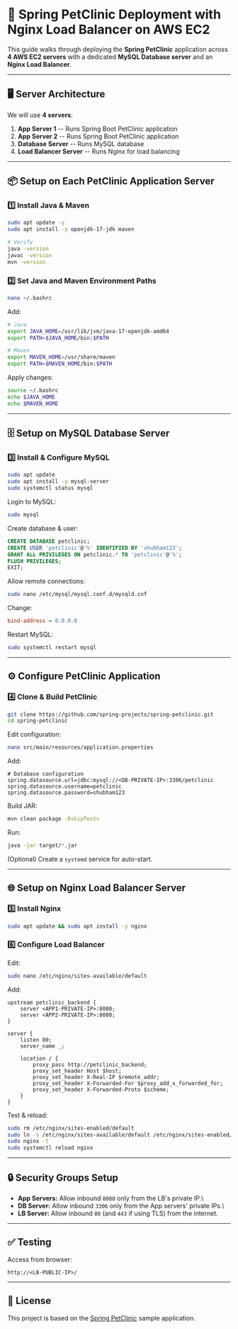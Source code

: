 # 🌸 Spring PetClinic Deployment with Nginx Load Balancer on AWS EC2

This guide walks through deploying the **Spring PetClinic** application
across **4 AWS EC2 servers** with a dedicated **MySQL Database server**
and an **Nginx Load Balancer**.

------------------------------------------------------------------------

## 🖥️ Server Architecture

We will use **4 servers**:

1.  **App Server 1** -- Runs Spring Boot PetClinic application
2.  **App Server 2** -- Runs Spring Boot PetClinic application
3.  **Database Server** -- Runs MySQL database
4.  **Load Balancer Server** -- Runs Nginx for load balancing

------------------------------------------------------------------------

## 📦 Setup on Each PetClinic Application Server

### 1️⃣ Install Java & Maven

``` bash
sudo apt update -y
sudo apt install -y openjdk-17-jdk maven

# Verify
java -version
javac -version
mvn -version
```

### 2️⃣ Set Java and Maven Environment Paths

``` bash
nano ~/.bashrc
```

Add:

``` bash
# Java
export JAVA_HOME=/usr/lib/jvm/java-17-openjdk-amd64
export PATH=$JAVA_HOME/bin:$PATH

# Maven
export MAVEN_HOME=/usr/share/maven
export PATH=$MAVEN_HOME/bin:$PATH
```

Apply changes:

``` bash
source ~/.bashrc
echo $JAVA_HOME
echo $MAVEN_HOME
```

------------------------------------------------------------------------

## 🗄️ Setup on MySQL Database Server

### 3️⃣ Install & Configure MySQL

``` bash
sudo apt update
sudo apt install -y mysql-server
sudo systemctl status mysql
```

Login to MySQL:

``` bash
sudo mysql
```

Create database & user:

``` sql
CREATE DATABASE petclinic;
CREATE USER 'petclinic'@'%' IDENTIFIED BY 'shubham123';
GRANT ALL PRIVILEGES ON petclinic.* TO 'petclinic'@'%';
FLUSH PRIVILEGES;
EXIT;
```

Allow remote connections:

``` bash
sudo nano /etc/mysql/mysql.conf.d/mysqld.cnf
```

Change:

``` ini
bind-address = 0.0.0.0
```

Restart MySQL:

``` bash
sudo systemctl restart mysql
```

------------------------------------------------------------------------

## ⚙️ Configure PetClinic Application

### 4️⃣ Clone & Build PetClinic

``` bash
git clone https://github.com/spring-projects/spring-petclinic.git
cd spring-petclinic
```

Edit configuration:

``` bash
nano src/main/resources/application.properties
```

Add:

``` properties
# Database configuration
spring.datasource.url=jdbc:mysql://<DB-PRIVATE-IP>:3306/petclinic
spring.datasource.username=petclinic
spring.datasource.password=shubham123
```

Build JAR:

``` bash
mvn clean package -DskipTests
```

Run:

``` bash
java -jar target/*.jar
```

(Optional) Create a `systemd` service for auto-start.

------------------------------------------------------------------------

## 🌐 Setup on Nginx Load Balancer Server

### 5️⃣ Install Nginx

``` bash
sudo apt update && sudo apt install -y nginx
```

### 6️⃣ Configure Load Balancer

Edit:

``` bash
sudo nano /etc/nginx/sites-available/default
```

Add:

``` nginx
upstream petclinic_backend {
    server <APP1-PRIVATE-IP>:8080;
    server <APP2-PRIVATE-IP>:8080;
}

server {
    listen 80;
    server_name _;

    location / {
        proxy_pass http://petclinic_backend;
        proxy_set_header Host $host;
        proxy_set_header X-Real-IP $remote_addr;
        proxy_set_header X-Forwarded-For $proxy_add_x_forwarded_for;
        proxy_set_header X-Forwarded-Proto $scheme;
    }
}
```

Test & reload:

``` bash
sudo rm /etc/nginx/sites-enabled/default
sudo ln -s /etc/nginx/sites-available/default /etc/nginx/sites-enabled/
sudo nginx -t
sudo systemctl reload nginx
```

------------------------------------------------------------------------

## 🔒 Security Groups Setup

-   **App Servers:** Allow inbound `8080` only from the LB's private
    IP.\
-   **DB Server:** Allow inbound `3306` only from the App servers'
    private IPs.\
-   **LB Server:** Allow inbound `80` (and `443` if using TLS) from the
    internet.

------------------------------------------------------------------------

## ✅ Testing

Access from browser:

    http://<LB-PUBLIC-IP>/

------------------------------------------------------------------------

## 📜 License

This project is based on the [Spring
PetClinic](https://github.com/spring-projects/spring-petclinic) sample
application.
